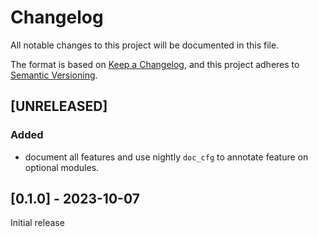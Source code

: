 # Changelog

All notable changes to this project will be documented in this file.

The format is based on [Keep a Changelog](https://keepachangelog.com/en/1.0.0/),
and this project adheres to [Semantic Versioning](https://semver.org/spec/v2.0.0.html).

## [UNRELEASED]

### Added

- document all features and use nightly `doc_cfg` to annotate feature on optional modules.

## [0.1.0] - 2023-10-07

Initial release
